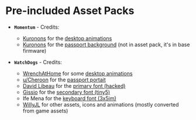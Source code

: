# Pre-included Asset Packs

- **`Momentum`** - Credits:
  - [Kuronons](https://github.com/Kuronons) for the [desktop animations](https://github.com/Kuronons/FZ_graphics/tree/main/Animations/Custom_Firmwares)
  - [Kuronons](https://github.com/Kuronons) for the [passport background](https://github.com/Kuronons/FZ_graphics/tree/main/Passport%20background) (not in asset pack, it's in base firmware)

- **`WatchDogs`** - Credits:
  - [WrenchAtHome](https://github.com/wrenchathome) for some [desktop animations](https://github.com/wrenchathome/flip0anims)
  - [u/Cheroon](https://www.reddit.com/user/Cheroon/) for the [passport portait](https://www.reddit.com/r/watch_dogs/comments/50n046/pixel_art_wrench_mask_gif/)
  - [David Libeau](https://davidlibeau.fr/) for the [primary font (hacked)](http://bit.ly/WatchDogsFont)
  - [Gissio](https://github.com/Gissio) for the [secondary font (tiny5)](https://github.com/Gissio/font_tiny5)
  - Ife Mena for the [keyboard font (3x5im)](https://www.pentacom.jp/pentacom/bitfontmaker2/gallery/?id=7785)
  - [WillyJL](https://github.com/Willy-JL) for other assets, icons and animations (mostly converted from game assets)

